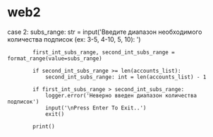 # web2


case 2:
            subs_range: str = input('Введите диапазон необходимого количества подписок (ex: 3-5, 4-10, 5, 10): ')

            first_int_subs_range, second_int_subs_range = format_range(value=subs_range)

            if second_int_subs_range >= len(accounts_list):
                second_int_subs_range: int = len(accounts_list) - 1

            if first_int_subs_range > second_int_subs_range:
                logger.error('Неверно введен диапазон количества подписок')
                input('\nPress Enter To Exit..')
                exit()

            print()
